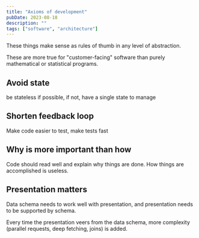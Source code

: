```yaml
---
title: "Axioms of development"
pubDate: 2023-08-18
description: ""
tags: ["software", "architecture"]
---
```


These things make sense as rules of thumb in any level of abstraction.

These are more true for "customer-facing" software than purely mathematical or statistical programs.

## Avoid state

be stateless if possible, if not, have a single state to manage

## Shorten feedback loop

Make code easier to test, make tests fast

## Why is more important than how

Code should read well and explain why things are done. How things are accomplished is useless.

## Presentation matters

Data schema needs to work well with presentation, and presentation needs to be supported by schema.

Every time the presentation veers from the data schema, more complexity (parallel requests, deep fetching, joins) is added.